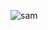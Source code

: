 ![sam](https://user-images.githubusercontent.com/69213274/105540671-6b0b5580-5cab-11eb-9291-23e58c84527c.gif)
